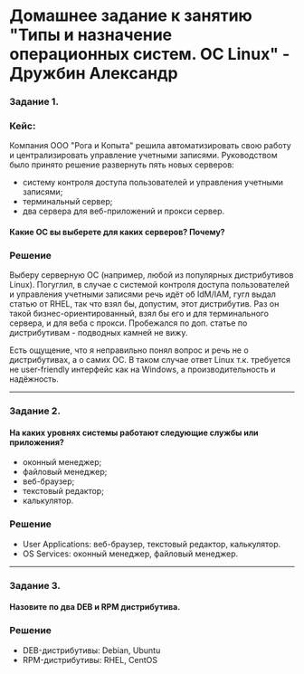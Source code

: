 # Домашнее задание к занятию "Типы и назначение операционных систем. ОС Linux" - Дружбин Александр

### Задание 1. 

### Кейс: 
Компания ООО "Рога и Копыта" решила автоматизировать свою работу и централизировать управление учетными записями.
Руководством было принято решение развернуть пять новых серверов:

* систему контроля доступа пользователей и управления учетными записями;
* терминальный сервер;
* два сервера для веб-приложений и прокси сервер.

#### Какие ОС вы выберете для каких серверов? Почему?

### Решение
Выберу серверную ОС (например, любой из популярных дистрибутивов Linux). Погуглил, в случае с системой контроля доступа пользователей и управления учетными записями речь идёт об IdM/IAM, гугл выдал статью от RHEL, так что взял бы, допустим, этот дистрибутив. Раз он такой бизнес-ориентированный, взял бы его и для терминального сервера, и для веба с прокси. Пробежался по доп. статье по дистрибутивам - подводных камней не вижу. 

Есть ощущение, что я неправильно понял вопрос и речь не о дистрибутивах, а о самих ОС. В таком случае ответ Linux т.к. требуется не user-friendly интерфейс как на Windows, а производительность и надёжность.

---

### Задание 2. 

#### На каких уровнях системы работают следующие службы или приложения?

* оконный менеджер;
* файловый менеджер;
* веб-браузер;
* текстовый редактор;
* калькулятор.

### Решение
* User Applications: веб-браузер, текстовый редактор, калькулятор.
* OS Services: оконный менеджер, файловый менеджер.
---

### Задание 3. 

#### Назовите по два DEB и RPM дистрибутива.

### Решение
* DEB-дистрибутивы: Debian, Ubuntu
* RPM-дистрибутивы: RHEL, CentOS

